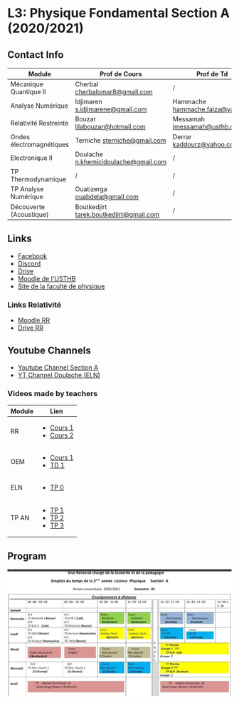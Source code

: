 # **L3: Physique Fondamental Section A (2020/2021)**
## **Contact Info**
| Module      | Prof de Cours|Prof de Td|
| ----------- | ----------- |-----------|
| Mécanique Quantique II      | Cherbal <cherbalomar8@gmail.com>|/|
| Analyse Numérique   | Idjimaren <s.idjimarene@gmail.com>|Hammache <hammache.faiza@yahoo.fr>|       
|Relativité Restreinte| Bouzar <lilabouzar@hotmail.com>|Messamah <jmessamah@usthb.dz>|
|Ondes électromagnétiques| Terniche <sterniche@gmail.com>|Derrar <kaddourz@yahoo.com>|
|Electronique II|Doulache <n.khemicidoulache@gmail.com>|/|
|TP Thermodynamique|/|/|
|TP Analyse Numérique|Ouatizerga <ouabdela@gmail.com>|/|
|Découverte (Acoustique)|Boutkedjirt <tarek.boutkedjirt@gmail.com>|/|

## **Links**
- [Facebook](https://www.facebook.com/groups/789143575146217)
- [Discord](https://discord.gg/Zdts7G96)
- [Drive](https://drive.google.com/drive/u/1/folders/1pS6029lu9y5kD9WqpZCOTNkAvNj_dYxr)
- [Moodle de l'USTHB ](https://campusvirtuel.usthb.dz/)
- [Site de la faculté de physique](https://fphy.usthb.dz/)

### **Links Relativité**
- [Moodle RR](https://campusvirtuel.usthb.dz/course/view.php?id=1068)
- [Drive RR](https://drive.google.com/drive/folders/1EFRAG_fNhCzK0ZZPjbiivZ4b9uJKftnv?usp=sharing)

## **Youtube Channels**
- [Youtube Channel Section A](https://www.youtube.com/channel/UCMT8jdFin-68KYbQF12flnQ)
- [YT Channel Doulache (ELN)](https://www.youtube.com/channel/UCDKbiiKT0lYoIVtoVQd3yEQ)

### **Videos made by teachers**
| Module| Lien                               |
|-------|------------------------------------|
|RR     |<ul><li>[Cours 1](https://youtu.be/Ao9-7fZSUQA)</li><li>[Cours 2](https://youtu.be/UjDZhTN9k-s)</li></ul>|
|OEM    |<ul><li>[Cours 1](https://youtu.be/aDjwg0E36q8)</li><li>[TD 1](https://youtu.be/0xxz3eS6RJ0)</li></ul>|
|ELN    |<ul><li>[TP 0](https://youtu.be/kJmrPYVDrSc)</li></ul>|
|TP AN  |<ul><li>[TP 1](https://youtu.be/2wBJpOvK6Gg)</li><li>[TP 2](https://youtu.be/F_jzWTq4P8w)</li><li>[TP 3](https://youtu.be/B4_ed3BCuco)</li></ul>|

## **Program**
![](online-schedule.jpg)
